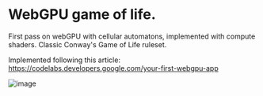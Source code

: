 # WebGPU game of life.

First pass on webGPU with cellular automatons, implemented with compute shaders. Classic Conway's Game of Life ruleset.

Implemented following this article:
https://codelabs.developers.google.com/your-first-webgpu-app

![image](https://github.com/lightest/webgpugameoflife/assets/2725889/ffb66fed-dee1-412e-b8a8-7283712bfe6f)
